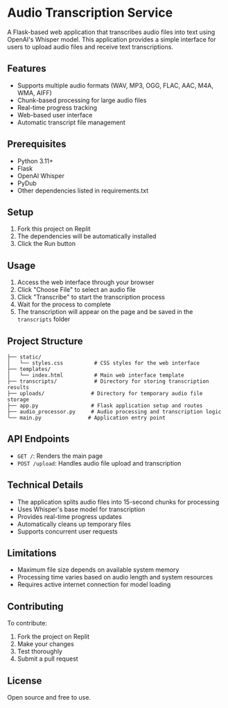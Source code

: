 
# Audio Transcription Service

A Flask-based web application that transcribes audio files into text using OpenAI's Whisper model. This application provides a simple interface for users to upload audio files and receive text transcriptions.

## Features

- Supports multiple audio formats (WAV, MP3, OGG, FLAC, AAC, M4A, WMA, AIFF)
- Chunk-based processing for large audio files
- Real-time progress tracking
- Web-based user interface
- Automatic transcript file management

## Prerequisites

- Python 3.11+
- Flask
- OpenAI Whisper
- PyDub
- Other dependencies listed in requirements.txt

## Setup

1. Fork this project on Replit
2. The dependencies will be automatically installed
3. Click the Run button

## Usage

1. Access the web interface through your browser
2. Click "Choose File" to select an audio file
3. Click "Transcribe" to start the transcription process
4. Wait for the process to complete
5. The transcription will appear on the page and be saved in the `transcripts` folder

## Project Structure

```
├── static/
│   └── styles.css          # CSS styles for the web interface
├── templates/
│   └── index.html          # Main web interface template
├── transcripts/            # Directory for storing transcription results
├── uploads/               # Directory for temporary audio file storage
├── app.py                 # Flask application setup and routes
├── audio_processor.py     # Audio processing and transcription logic
└── main.py               # Application entry point
```

## API Endpoints

- `GET /`: Renders the main page
- `POST /upload`: Handles audio file upload and transcription

## Technical Details

- The application splits audio files into 15-second chunks for processing
- Uses Whisper's base model for transcription
- Provides real-time progress updates
- Automatically cleans up temporary files
- Supports concurrent user requests

## Limitations

- Maximum file size depends on available system memory
- Processing time varies based on audio length and system resources
- Requires active internet connection for model loading

## Contributing

To contribute:
1. Fork the project on Replit
2. Make your changes
3. Test thoroughly
4. Submit a pull request

## License

Open source and free to use.
